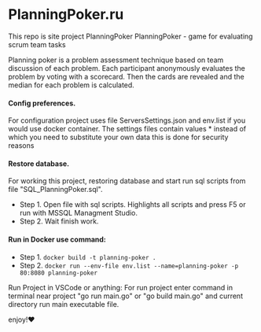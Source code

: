 # PlanningPoker.ru
This repo is site project PlanningPoker
PlanningPoker - game for evaluating scrum team tasks

Planning poker is a problem assessment technique based on team discussion of each problem. Each participant anonymously evaluates the problem by voting with a scorecard. Then the cards are revealed and the median for each problem is calculated.
#### Config preferences. 
For configuration project uses file ServersSettings.json and env.list if you would use docker container.
The settings files contain values ​​* instead of which you need to substitute your own data this is done for security reasons
#### Restore database.
For working this project, restoring database and start run sql scripts from file "SQL_PlanningPoker.sql".
* Step 1. Open file with sql scripts. Highlights all scripts and press F5 or run with MSSQL Managment Studio.
* Step 2. Wait finish work. 
#### Run in Docker use command:
* Step 1. ```docker build -t planning-poker .```
* Step 2. ```docker run --env-file env.list --name=planning-poker -p 80:8080 planning-poker```

Run Project in VSCode or anything:
For run project enter command in terminal near project "go run main.go" or "go build main.go" and current directory run main executable file.

enjoy!:heart:
